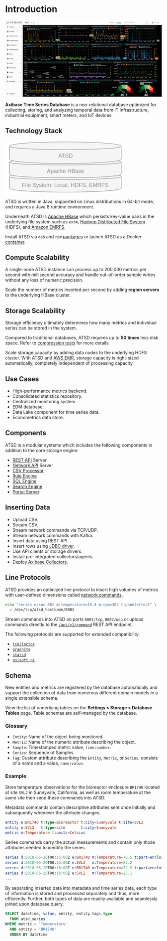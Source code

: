 # Introduction

![](./images/atsd-title.png)

**Axibase Time Series Database** is a non-relational database optimized for collecting, storing, and analyzing temporal data from IT infrastructure, industrial equipment, smart meters, and IoT devices.

## Technology Stack

![](./images/tech-stack-image.png)

ATSD is written in Java, supported on Linux distributions in 64-bit mode, and requires a Java 8 runtime environment.

Underneath ATSD is [Apache HBase](https://hbase.apache.org/) which persists key-value pairs in the underlying file system such as `ext4`, [Hadoop Distributed File System](./installation/cloudera.md) (HDFS), and [Amazon EMRFS](./installation/aws-emr-s3.md).

Install ATSD via `deb` and `rpm` [packages](./installation/README.md#packages) or launch ATSD as a Docker [container](./installation/docker.md#start-container).

## Compute Scalability

A single-node ATSD instance can process up to 200,000 metrics per second with millisecond accuracy and handle out-of-order sample writes without any loss of numeric precision.

Scale the number of metrics inserted per second by adding **region servers** to the underlying HBase cluster.

## Storage Scalability

Storage efficiency ultimately determines how many metrics and individual series can be stored in the system.

Compared to traditional databases, ATSD requires up to **50 times** less disk space. Refer to [compression tests](./administration/compaction/README.md) for more details.

Scale storage capacity by adding data nodes to the underlying HDFS cluster. With ATSD and [AWS EMR](./installation/aws-emr-s3.md), storage capacity is right-sized automatically, completely independent of  processing capacity.

## Use Cases

* High-performance metrics backend.
* Consolidated statistics repository.
* Centralized monitoring system.
* EDM database.
* Data Lake component for time series data.
* Econometrics data store.

## Components

ATSD is a modular systems which includes the following components in addition to the core storage engine:

* [REST API](./api/data/README.md) Server
* [Network API](./api/network/README.md) Server
* [CSV Processor](./parsers/csv/README.md)
* [Rule Engine](./rule-engine/README.md)
* [SQL Engine](./sql/README.md)
* [Search Engine](./search/README.md)
* [Portal Server](./portals/README.md)

## Inserting Data

* Upload CSV.
* Stream CSV.
* Stream network commands via TCP/UDP.
* Stream network commands with Kafka.
* Insert data using REST API.
* Insert rows using [JDBC driver](https://github.com/axibase/atsd-jdbc/blob/master/insert.md).
* Use API clients or storage drivers.
* Install pre-integrated collectors/agents.
* Deploy [Axibase Collectors](https://axibase.com/docs/axibase-collector/).

## Line Protocols

ATSD provides an optimized line protocol to insert high volumes of metrics with user-defined dimensions called [network commands](api/network/README.md).

```bash
echo "series e:sns-001 m:temperature=15.4 m:rpm=302 t:panel=front" \
  > /dev/tcp/atsd_hostname/8081
```

Stream commands into ATSD on ports `8081/tcp`, `8082/udp` or upload commands directly to the [`/api/v1/command`](api/data/ext/command.md) REST API endpoint.

The following protocols are supported for extended compatibility:

* [`tcollector`](api/network/tcollector.md)
* [`graphite`](api/network/graphite.md)
* [`statsd`](api/network/statsd.md)
* [`osisoft pi`](api/network/picomp2.md)

## Schema

New entities and metrics are registered by the database automatically and support the collection of data from numerous different domain models in a single extensible schema.

View the list of underlying tables on the **Settings > Storage > Database Tables** page. Table schemas are self-managed by the database.

### Glossary

* `Entity`: Name of the object being monitored.
* `Metric`: Name of the numeric attribute describing the object.
* `Sample`: Timestamped metric value, `time:number`.
* `Series`: Sequence of Samples.
* `Tag`: Custom attribute describing the `Entity`, `Metric`, or `Series`, consists of a name and a value, `name:value`.

### Example

Store temperature observations for the bioreactor enclosure `BR1740` located at site `SVL2` in Sunnyvale, California, as well as room temperature at the same site then send these commands into ATSD.

Metadata commands contain descriptive attributes sent once initially and subsequently whenever the attribute changes.

```elm
entity e:BR1740 t:type=Bioreactor t:city=Sunnyvale t:site=SVL2
entity e:SVL2   t:type=site       t:city=Sunnyvale
metric m:Temperature t:units=Celsius
```

Series commands carry the actual measurements and contain only those attributes needed to identify the series.

```elm
series d:2018-05-20T00:15:00Z e:BR1740 m:Temperature=70.5 t:part=enclosure
series d:2018-05-20T00:15:00Z e:SVL2   m:Temperature=25.2
series d:2018-05-20T00:16:00Z e:BR1740 m:Temperature=72.5 t:part=enclosure
series d:2018-05-20T00:16:00Z e:SVL2   m:Temperature=25.1
...
```

By separating inserted data into metadata and time series data, each type of information is stored and processed separately and thus, more efficiently. Further, both types of data are readily available and seamlessly joined upon database query.

```sql
SELECT datetime, value, entity, entity.tags.type
  FROM atsd_series
WHERE metric = 'Temperature'
  AND entity = 'BR1740'
  ORDER BY datetime
```
